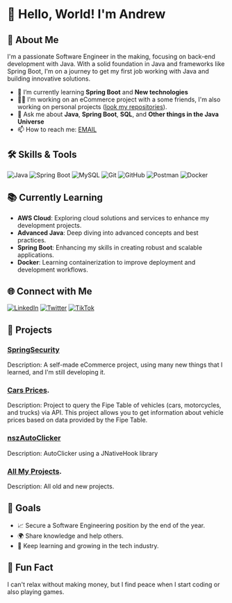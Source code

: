 # 👋 Hello, World! I'm Andrew

## 🚀 About Me
I'm a passionate Software Engineer in the making, focusing on back-end development with Java. With a solid foundation in Java and frameworks like Spring Boot, I'm on a journey to get my first job working with Java and building innovative solutions.

- 🌱 I’m currently learning **Spring Boot** and **New technologies**
- 👨‍💻 I’m working on an eCommerce project with a some friends, I'm also working on personal projects ([look my repositories](https://github.com/nszandrew?tab=repositories)).
- 💬 Ask me about **Java**, **Spring Boot**, **SQL**, and **Other things in the Java Universe**
- 📫 How to reach me: [EMAIL](nszandrew10@gmail.com)

## 🛠️ Skills & Tools

![Java](https://img.shields.io/badge/Java-ED8B00?style=for-the-badge&logo=java&logoColor=white)
![Spring Boot](https://img.shields.io/badge/Spring%20Boot-6DB33F?style=for-the-badge&logo=spring-boot&logoColor=white)
![MySQL](https://img.shields.io/badge/MySQL-4479A1?style=for-the-badge&logo=mysql&logoColor=white)
![Git](https://img.shields.io/badge/Git-F05032?style=for-the-badge&logo=git&logoColor=white)
![GitHub](https://img.shields.io/badge/GitHub-181717?style=for-the-badge&logo=github&logoColor=white)
![Postman](https://img.shields.io/badge/Postman-FF6C37?style=for-the-badge&logo=postman&logoColor=white)
![Docker](https://img.shields.io/badge/Docker-2496ED?style=for-the-badge&logo=docker&logoColor=white)

## 📚 Currently Learning
- **AWS Cloud**: Exploring cloud solutions and services to enhance my development projects.
- **Advanced Java**: Deep diving into advanced concepts and best practices.
- **Spring Boot**: Enhancing my skills in creating robust and scalable applications.
- **Docker**: Learning containerization to improve deployment and development workflows.
 

## 🌐 Connect with Me
[![LinkedIn](https://img.shields.io/badge/LinkedIn-0077B5?style=for-the-badge&logo=linkedin&logoColor=white)](https://www.linkedin.com/in/nszandrew/)
[![Twitter](https://img.shields.io/badge/Twitter-1DA1F2?style=for-the-badge&logo=twitter&logoColor=white)]()
[![TikTok](https://img.shields.io/badge/TikTok-000000?style=for-the-badge&logo=tiktok&logoColor=white)](https://tiktok.com/@nszandrew)

## 💼 Projects
### [SpringSecurity]([https://github.com/nszandrew/ecommerce-backend])
Description: A self-made eCommerce project, using many new things that I learned, and I'm still developing it.

### [Cars Prices]([https://github.com/nszandrew/TabelaFIPE_API]).
Description: Project to query the Fipe Table of vehicles (cars, motorcycles, and trucks) via API. This project allows you to get information about vehicle prices based on data provided by the Fipe Table.

### [nszAutoClicker](https://github.com/nszandrew/nszAutoClicker)
Description: AutoClicker using a JNativeHook library

### [All My Projects]([https://github.com/nszandrew?tab=repositories]).
Description: All old and new projects.

## 🎯 Goals
- 📈 Secure a Software Engineering position by the end of the year.
- 🌍 Share knowledge and help others.
- 📖 Keep learning and growing in the tech industry.

## 🌟 Fun Fact
I can't relax without making money, but I find peace when I start coding or also playing games.
